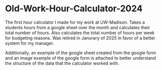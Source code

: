 # Old-Work-Hour-Calculator-2024
The first hour calculator I made for my work at UW-Madison. Takes a students hours from a google sheet over the month and calculates their total number of hours. Also calculates the total number of hours per week for budgeting reasons. Was retired in Janurary of 2025 in favor of a better system for my manager.

Additionally, an example of the google sheet created from the google form and an image example of the google form is attached to better understand the structure of the data that the calculator worked with.
